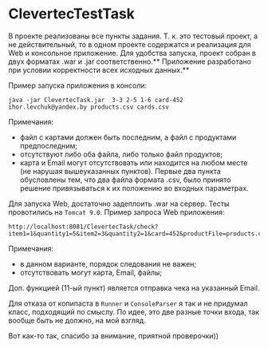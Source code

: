 # ClevertecTestTask
В проекте реализованы все пункты задания. Т. к. это тестовый проект, а не действительный, то в одном проекте содержатся и реализация для Web и консольное приложение. Для удобства запуска, проект собран в двух форматах .war и .jar соответственно.** Приложение разработано при условии корректности всех исходных данных.**

Пример запуска приложения в консоли:
````
java -jar ClevertecTask.jar  3-3 2-5 1-6 card-452 ihor.levchuk@yandex.by products.csv cards.csv
````
Примечания:
- файл с картами должен быть последним, а файл с продуктами предпоследним;
- отсутствуют либо оба файла, либо только файл продуктов;
- карта и Email могут отсутствовать или находится на любом месте (не нарушая вышеуказанных пунктов).
Первые два пункта обусловлены тем, что два файла формата .csv, было принято решение привязываться к их положению во входных параметрах.

Для запуска Web, достаточно задеплоить .war на сервер. Тесты провотились на `Tomcat 9.0`.
Пример запроса Web приложения:
````
http://localhost:8081/ClevertecTask/check?item1=1&quantity1=5&item2=3&quantity2=1&card=452&productFile=products.csv&cardFile=cards.csv&email=ihor.levchuk@yandex.by
````
Примечания:
- в данном варианте, порядок следования не важен; 
- отсутствовать могут карта, Email, файлы;

Доп. функцией (11-ый пункт) является отправка чека на указанный Email.

Для отказа от копипаста в `Runner` и `ConsoleParser` я так и не придумал класс, подходящий по смыслу. По идее, это две разные точки входа, так вообще быть не должно, на мой взгляд.

Вот как-то так, спасибо за внимание, приятной проверочки))
